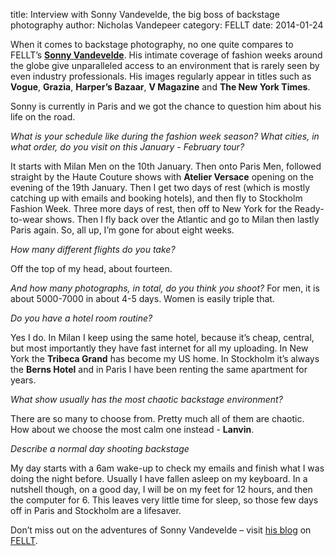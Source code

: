 title: Interview with Sonny Vandevelde, the big boss of backstage photography
author: Nicholas Vandepeer
category: FELLT
date: 2014-01-24

When it comes to backstage photography, no one quite compares to FELLT’s
[**Sonny Vandevelde**][1]. His intimate coverage of fashion weeks around the
globe give unparalleled access to an environment that is rarely seen by even
industry professionals. His images regularly appear in titles such as **Vogue**,
**Grazia**, **Harper’s Bazaar**, **V Magazine** and **The New York Times**.

Sonny is currently in Paris and we got the chance to question him about his
life on the road.

_What is your schedule like during the fashion week season? What cities,_
_in what order, do you visit on this January - February tour?_

It starts with Milan Men on the 10th January. Then onto Paris Men,
followed straight by the Haute Couture shows with **Atelier Versace** opening
on the evening of the 19th January. Then I get two days of rest (which is mostly
catching up with emails and booking hotels), and then fly to Stockholm
Fashion Week. Three more days of rest, then off to New York for the
Ready-to-wear shows. Then I fly back over the Atlantic and go to Milan then
lastly Paris again. So, all up, I’m gone for about eight weeks.

_How many different flights do you take?_

Off the top of my head, about fourteen.

_And how many photographs, in total, do you think you shoot?_
For men, it is about 5000-7000 in about 4-5 days. Women is easily triple that.

_Do you have a hotel room routine?_

Yes I do. In Milan I keep using the same hotel, because it’s cheap, central,
but most importantly they have fast internet for all my uploading.
In New York the **Tribeca Grand** has become my US home. In Stockholm it’s
always the **Berns Hotel** and in Paris I have been renting the same
apartment for years.

_What show usually has the most chaotic backstage environment?_

There are so many to choose from. Pretty much all of them are chaotic.
How about we choose the most calm one instead - **Lanvin**.

_Describe a normal day shooting backstage_

My day starts with a 6am wake-up to check my emails and finish what I was doing
the night before. Usually I have fallen asleep on my keyboard. In a nutshell
though, on a good day, I will be on my feet for 12 hours, and then the
computer for 6. This leaves very little time for sleep,
so those few days off in Paris and Stockholm are a lifesaver.

Don’t miss out on the adventures of Sonny Vandevelde –
visit [his blog][1] on [FELLT][2].

[1]: http://fellt.com/sonny
[2]: http://fellt.com
